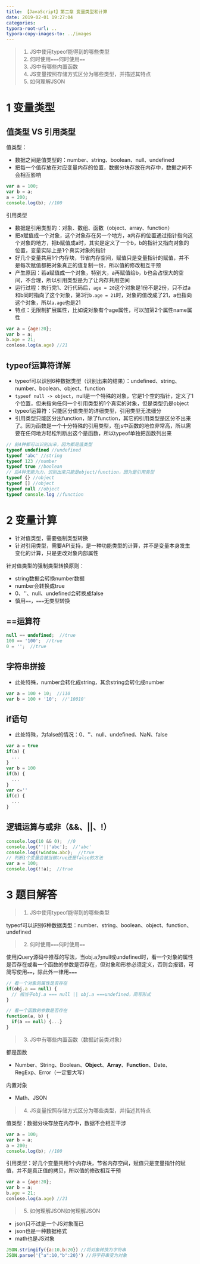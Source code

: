 ```yaml
---
title: 【JavaScript】第二章 变量类型和计算
date: 2019-02-01 19:27:04
categories:
typora-root-url: ..
typora-copy-images-to: ../images
---
```


> 1. JS中使用typeof能得到的哪些类型
> 1. 何时使用`===`何时使用`==`
> 1. JS中有哪些内置函数
> 1. JS变量按照存储方式区分为哪些类型，并描述其特点
> 1. 如何理解JSON

# 1 变量类型
## 值类型 VS 引用类型
值类型：
- 数据之间是值类型的：number、string、boolean、null、undefined
- 把每一个值存放在对应变量内存的位置，数据分块存放在内存中，数据之间不会相互影响

```js
var a = 100;
var b = a;
a = 200;
console.log(b); //100
```
引用类型
- 数据是引用类型的：对象、数组、函数（object、array、function）
- 把a赋值成一个对象，这个对象存在另一个地方，a内存的位置通过指针指向这个对象的地方，把b赋值成a时，其实是定义了一个b，b的指针又指向对象的位置，变量实际上是1个真实对象的指针
- 好几个变量共用1个内存块，节省内存空间，赋值只是变量指针的赋值，并不是每次赋值都把对象真正的值复制一份，所以值的修改相互干预
- 产生原因：若a赋值成一个对象，特别大，a再赋值给b，b也会占很大的空间，不合理，所以引用类型是为了让内存共用空间
- 运行过程：执行完1、2行代码后，`age = 20`这个对象是1份不是2份，只不过a和b同时指向了这个对象，第3行`b.age = 21`时，对象的值改成了21，a也指向这个对象，所以`a.age`也是21
- 特点：无限制扩展属性，比如说对象有个age属性，可以加第2个属性name属性
```js
var a = {age:20};
var b = a;
b.age = 21;
conlose.log(a.age) //21
```
## typeof运算符详解
- typeof可以识别6种数据类型（识别出来的结果）：undefined、string、number、boolean、object、function
- `typeof null -> object`，null是一个特殊的对象，它是1个空的指针，定义了1个位置，但未指向任何一个引用类型的1个真实的对象，但是类型仍是object
- typeof运算符：只能区分值类型的详细类型，引用类型无法细分
- 引用类型只能区分出function，除了function，其它的引用类型是区分不出来了。因为函数是一个十分特殊的引用类型，在js中函数的地位非常高，所以需要在任何地方轻松判断出这个是函数，所以typeof单独把函数列出来
```js
// 前4种都可以识别出来，因为都是值类型
typeof undefined //undefined
typeof 'abc' //string
typeof 123 //number
typeof true //boolean
// 后4种无能为力，识别出来只能是object/function，因为是引用类型
typeof {} //object
typeof [] //object
typeof null //object
typeof console.log //function
```
# 2 变量计算
- 针对值类型，需要强制类型转换
- 针对引用类型，需要API支持，是一种功能类型的计算，并不是变量本身发生变化的计算，只是更改对象内部属性

针对值类型的强制类型转换原则：
- string数据会转换number数据
- number会转换成true
- 0、''、null、undefined会转换成false
- 慎用`==`，`===`无类型转换
## ==运算符
```js
null == undefined;  //true
100 == '100';  //true
0 = '';  //true
```
## 字符串拼接
- 此处特殊，number会转化成string，其余string会转化成number
```js
var a = 100 + 10;  //110
var b = 100 + '10';  //'10010'
```
## if语句
- 此处特殊，为false的情况：0、''、null、undefined、NaN、false
```js
var a = true
if(a) {
  ...
}
var b = 100
if(b) {
  ...
}
var c=''
if(c) {
  ...
}
```
## 逻辑运算与或非（&&、||、!）
```js
console.log(10 && 0);  //0
console.log(''||'abc');  //'abc'
console.log(!window.abc);  //true
// 判断1个变量会被当做true还是false的方法
var a = 100;
console.log(!!a);  //true
```
# 3 题目解答
> 1. JS中使用typeof能得到的哪些类型

typeof可以识别6种数据类型：number、string、boolean、object、function、undefined

> 2. 何时使用`===`何时使用`==`

使用jQuery源码中推荐的写法，当obj.a为null或undefined时，看一个对象的属性是否存在或看一个函数的参数是否存在，但对象和形参必须定义，否则会报错，可简写使用`==`，除此外一律用`===`
```js
// 看一个对象的属性是否存在
if(obj.a == null) {
  // 相当于obj.a === null || obj.a ===undefined，简写形式
}

// 看一个函数的参数是否存在
function(a, b) {
  if(a == null) {...}
}
```

> 3. JS中有哪些内置函数（数据封装类对象）

都是函数
- Number、String、Boolean、**Object**、**Array**、**Function**、Date、RegExp、Error（一定要大写）

内置对象
- Math、JSON
> 4. JS变量按照存储方式区分为哪些类型，并描述其特点

值类型：数据分块存放在内存中，数据不会相互干涉
```js
var a = 100;
var b = a;
a = 200;
console.log(b); //100
```
引用类型：好几个变量共用1个内存块，节省内存空间，赋值只是变量指针的赋值，并不是真正值的拷贝，所以值的修改相互干预
```js
var a = {age:20};
var b = a;
b.age = 21;
conlose.log(a.age) //21
```

> 5. 如何理解JSON如何理解JSON

- json只不过是一个JS对象而已
- json也是一种数据格式
- math也是JS对象
```js
JSON.stringify({a:10,b:20}) //将对象转换为字符串
JSON.parse('{"a":10,"b":20}') //将字符串变为对象
```

